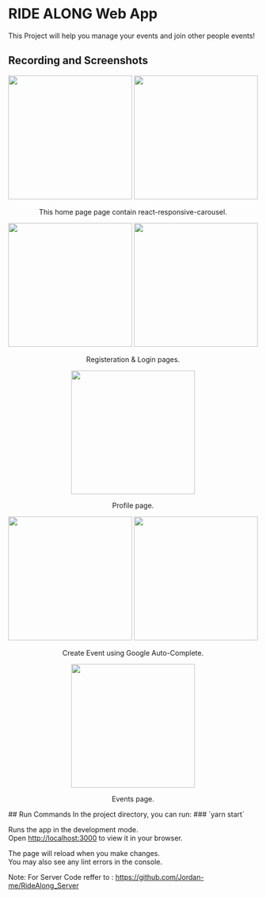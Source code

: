 # RIDE ALONG Web App
This Project will help you manage your events and join other people events!

## Recording and Screenshots
<div align="center">
    <img src="https://drive.google.com/uc?export=§view&id=1Bihm1fbByVS5181sULrDLumTGsjjc9FE" width="250px" /> 
    <img src="https://drive.google.com/uc?export=§view&id=1hJmnMKDUNygksUpxP3YuP5mRQ-wX5IeD" width="250px" /> 
    <p>This home page page contain react-responsive-carousel.</p> 
</div>

<div align="center">
    <img src="https://drive.google.com/uc?export=§view&id=1xzRFaho1c_4BR0QsWXSN412DmPYuGodu" width="250px" /> 
    <img src="https://drive.google.com/uc?export=§view&id=1LptXjbBUzMYhCb5SOl_KQrQEG-ygHtzU" width="250px" /> 
    <p>Registeration & Login pages.</p> 
</div>

<div align="center">
    <img src="https://drive.google.com/uc?export=§view&id=1NBPdgD7OaH-e1YyTtZu_wHY6eBKng7CG" width="250px" /> 
    <p>Profile page.</p> 
</div>

<div align="center">
    <img src="https://drive.google.com/uc?export=§view&id=1e3SODY64WRrE0IftADW_JY8Dn6e28Rf0" width="250px" /> 
    <img src="https://drive.google.com/uc?export=§view&id=1XQ4Z-mjijM0YJdfVe70rp27Wu9tcveWK" width="250px" /> 
    <p>Create Event using Google Auto-Complete.</p> 
</div>

<div align="center">
    <img src="https://drive.google.com/uc?export=§view&id=1hMnmS-42OfukOmnf3wybEuFRon93jmLf" width="250px" /> 
    <p>Events page.</p> 
</div>
## Run Commands
In the project directory, you can run:
### `yarn start`

Runs the app in the development mode.\
Open [http://localhost:3000](http://localhost:3000) to view it in your browser.

The page will reload when you make changes.\
You may also see any lint errors in the console.

Note: For Server Code reffer to : https://github.com/Jordan-me/RideAlong_Server
